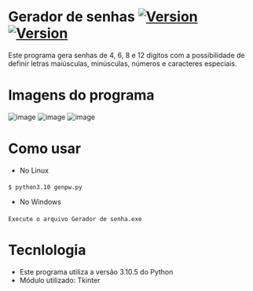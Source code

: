 # Gerador de senhas <a href="https://www.python.org/downloads/release/python-3105/"><img title="Version" src="https://img.shields.io/badge/Python-3.10.5-yellow.svg?style=flat-square"></a> <a href="https://docs.python.org/3/library/tkinter.html"><img title="Version" src="https://img.shields.io/badge/Library-Tkinter-blue.svg?style=flat-square"></a> 
Este programa gera senhas de 4, 6, 8 e 12 digitos com a possibilidade de definir letras maiúsculas, minúsculas, números e caracteres especiais.

# Imagens do programa
![image](https://user-images.githubusercontent.com/62616207/173152877-569807ec-cbb2-4c7b-9939-c1d07b402c7b.png)
![image](https://user-images.githubusercontent.com/62616207/173152878-77341d50-94bb-49e4-829a-7360d96730c6.png)
![image](https://user-images.githubusercontent.com/62616207/173152893-60b3655b-669a-487a-991d-fdde92dbd48d.png)

# Como usar

- No Linux
####
    $ python3.10 genpw.py
- No Windows
####
    Execute o arquivo Gerador de senha.exe
    
    
# Tecnlologia
- Este programa utiliza a versão 3.10.5 do Python
- Módulo utilizado: Tkinter
